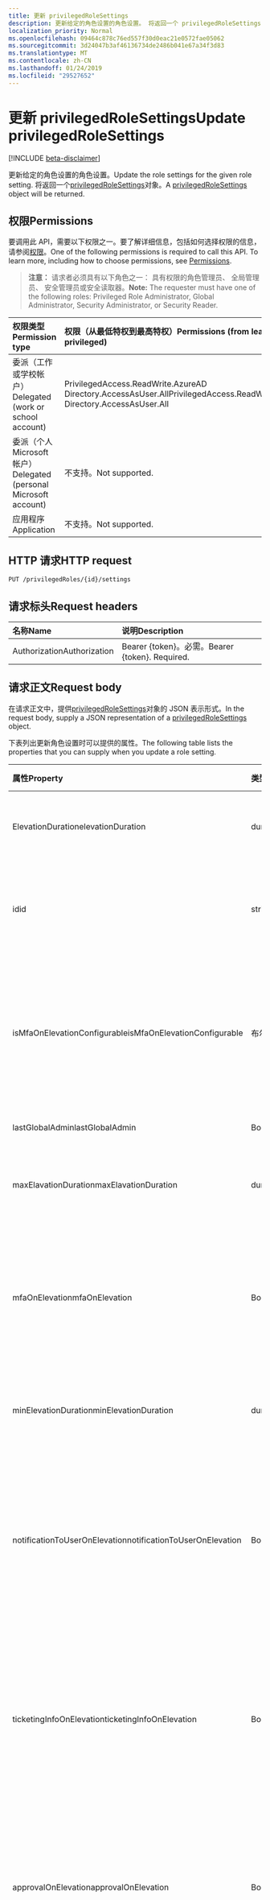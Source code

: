 ```yaml
---
title: 更新 privilegedRoleSettings
description: 更新给定的角色设置的角色设置。 将返回一个 privilegedRoleSettings 对象。
localization_priority: Normal
ms.openlocfilehash: 09464c878c76ed557f30d0eac21e0572fae05062
ms.sourcegitcommit: 3d24047b3af46136734de2486b041e67a34f3d83
ms.translationtype: MT
ms.contentlocale: zh-CN
ms.lasthandoff: 01/24/2019
ms.locfileid: "29527652"
---
```

# <a name="update-privilegedrolesettings"></a><span data-ttu-id="d70a1-104">更新 privilegedRoleSettings</span><span class="sxs-lookup"><span data-stu-id="d70a1-104">Update privilegedRoleSettings</span></span>

[!INCLUDE [beta-disclaimer](../../includes/beta-disclaimer.md)]

<span data-ttu-id="d70a1-105">更新给定的角色设置的角色设置。</span><span class="sxs-lookup"><span data-stu-id="d70a1-105">Update the role settings for the given role setting.</span></span> <span data-ttu-id="d70a1-106">将返回一个[privilegedRoleSettings](../resources/privilegedrolesettings.md)对象。</span><span class="sxs-lookup"><span data-stu-id="d70a1-106">A [privilegedRoleSettings](../resources/privilegedrolesettings.md) object will be returned.</span></span>
## <a name="permissions"></a><span data-ttu-id="d70a1-107">权限</span><span class="sxs-lookup"><span data-stu-id="d70a1-107">Permissions</span></span>

<span data-ttu-id="d70a1-p103">要调用此 API，需要以下权限之一。要了解详细信息，包括如何选择权限的信息，请参阅[权限](/graph/permissions-reference)。</span><span class="sxs-lookup"><span data-stu-id="d70a1-p103">One of the following permissions is required to call this API. To learn more, including how to choose permissions, see [Permissions](/graph/permissions-reference).</span></span>

><span data-ttu-id="d70a1-110">**注意：** 请求者必须具有以下角色之一： 具有权限的角色管理员、 全局管理员、 安全管理员或安全读取器。</span><span class="sxs-lookup"><span data-stu-id="d70a1-110">**Note:** The requester must have one of the following roles: Privileged Role Administrator, Global Administrator, Security Administrator, or Security Reader.</span></span> 

|<span data-ttu-id="d70a1-111">权限类型</span><span class="sxs-lookup"><span data-stu-id="d70a1-111">Permission type</span></span>      | <span data-ttu-id="d70a1-112">权限（从最低特权到最高特权）</span><span class="sxs-lookup"><span data-stu-id="d70a1-112">Permissions (from least to most privileged)</span></span>              |
|:--------------------|:---------------------------------------------------------|
|<span data-ttu-id="d70a1-113">委派（工作或学校帐户）</span><span class="sxs-lookup"><span data-stu-id="d70a1-113">Delegated (work or school account)</span></span> | <span data-ttu-id="d70a1-114">PrivilegedAccess.ReadWrite.AzureAD Directory.AccessAsUser.All</span><span class="sxs-lookup"><span data-stu-id="d70a1-114">PrivilegedAccess.ReadWrite.AzureAD, Directory.AccessAsUser.All</span></span>    |
|<span data-ttu-id="d70a1-115">委派（个人 Microsoft 帐户）</span><span class="sxs-lookup"><span data-stu-id="d70a1-115">Delegated (personal Microsoft account)</span></span> | <span data-ttu-id="d70a1-116">不支持。</span><span class="sxs-lookup"><span data-stu-id="d70a1-116">Not supported.</span></span>    |
|<span data-ttu-id="d70a1-117">应用程序</span><span class="sxs-lookup"><span data-stu-id="d70a1-117">Application</span></span> | <span data-ttu-id="d70a1-118">不支持。</span><span class="sxs-lookup"><span data-stu-id="d70a1-118">Not supported.</span></span> |

## <a name="http-request"></a><span data-ttu-id="d70a1-119">HTTP 请求</span><span class="sxs-lookup"><span data-stu-id="d70a1-119">HTTP request</span></span>
<!-- { "blockType": "ignored" } -->
```http
PUT /privilegedRoles/{id}/settings
```

## <a name="request-headers"></a><span data-ttu-id="d70a1-120">请求标头</span><span class="sxs-lookup"><span data-stu-id="d70a1-120">Request headers</span></span>
| <span data-ttu-id="d70a1-121">名称</span><span class="sxs-lookup"><span data-stu-id="d70a1-121">Name</span></span>      |<span data-ttu-id="d70a1-122">说明</span><span class="sxs-lookup"><span data-stu-id="d70a1-122">Description</span></span>|
|:----------|:----------|
| <span data-ttu-id="d70a1-123">Authorization</span><span class="sxs-lookup"><span data-stu-id="d70a1-123">Authorization</span></span>  | <span data-ttu-id="d70a1-p104">Bearer {token}。必需。</span><span class="sxs-lookup"><span data-stu-id="d70a1-p104">Bearer {token}. Required.</span></span> |

## <a name="request-body"></a><span data-ttu-id="d70a1-126">请求正文</span><span class="sxs-lookup"><span data-stu-id="d70a1-126">Request body</span></span>
<span data-ttu-id="d70a1-127">在请求正文中，提供[privilegedRoleSettings](../resources/privilegedrolesettings.md)对象的 JSON 表示形式。</span><span class="sxs-lookup"><span data-stu-id="d70a1-127">In the request body, supply a JSON representation of a [privilegedRoleSettings](../resources/privilegedrolesettings.md) object.</span></span>

<span data-ttu-id="d70a1-128">下表列出更新角色设置时可以提供的属性。</span><span class="sxs-lookup"><span data-stu-id="d70a1-128">The following table lists the properties that you can supply when you update a role setting.</span></span>

|<span data-ttu-id="d70a1-129">属性</span><span class="sxs-lookup"><span data-stu-id="d70a1-129">Property</span></span>|<span data-ttu-id="d70a1-130">类型</span><span class="sxs-lookup"><span data-stu-id="d70a1-130">Type</span></span>|<span data-ttu-id="d70a1-131">说明</span><span class="sxs-lookup"><span data-stu-id="d70a1-131">Description</span></span>|
|:---------------|:--------|:----------|
|<span data-ttu-id="d70a1-132">ElevationDuration</span><span class="sxs-lookup"><span data-stu-id="d70a1-132">elevationDuration</span></span>|<span data-ttu-id="d70a1-133">duration</span><span class="sxs-lookup"><span data-stu-id="d70a1-133">duration</span></span>|<span data-ttu-id="d70a1-134">当激活角色持续时间。</span><span class="sxs-lookup"><span data-stu-id="d70a1-134">The duration when the role is activated.</span></span> <span data-ttu-id="d70a1-135">必需。</span><span class="sxs-lookup"><span data-stu-id="d70a1-135">Required.</span></span>|
|<span data-ttu-id="d70a1-136">id</span><span class="sxs-lookup"><span data-stu-id="d70a1-136">id</span></span>|<span data-ttu-id="d70a1-137">string</span><span class="sxs-lookup"><span data-stu-id="d70a1-137">string</span></span>|<span data-ttu-id="d70a1-138">角色设置唯一标识符。</span><span class="sxs-lookup"><span data-stu-id="d70a1-138">The unique identifier for the role settings.</span></span> <span data-ttu-id="d70a1-139">只读。</span><span class="sxs-lookup"><span data-stu-id="d70a1-139">Read-only.</span></span> <span data-ttu-id="d70a1-140">必需。</span><span class="sxs-lookup"><span data-stu-id="d70a1-140">Required.</span></span>|
|<span data-ttu-id="d70a1-141">isMfaOnElevationConfigurable</span><span class="sxs-lookup"><span data-stu-id="d70a1-141">isMfaOnElevationConfigurable</span></span>|<span data-ttu-id="d70a1-142">布尔</span><span class="sxs-lookup"><span data-stu-id="d70a1-142">boolean</span></span>|<span data-ttu-id="d70a1-143">**true**如果 mfaOnElevation 可配置。</span><span class="sxs-lookup"><span data-stu-id="d70a1-143">**true** if mfaOnElevation is configurable.</span></span> <span data-ttu-id="d70a1-144">**false**如果 mfaOnElevation 不可配置。</span><span class="sxs-lookup"><span data-stu-id="d70a1-144">**false** if mfaOnElevation is not configurable.</span></span> <span data-ttu-id="d70a1-145">必需。</span><span class="sxs-lookup"><span data-stu-id="d70a1-145">Required.</span></span>|
|<span data-ttu-id="d70a1-146">lastGlobalAdmin</span><span class="sxs-lookup"><span data-stu-id="d70a1-146">lastGlobalAdmin</span></span>|<span data-ttu-id="d70a1-147">Boolean</span><span class="sxs-lookup"><span data-stu-id="d70a1-147">Boolean</span></span>|<span data-ttu-id="d70a1-148">仅供内部使用。</span><span class="sxs-lookup"><span data-stu-id="d70a1-148">For internal use only.</span></span>|
|<span data-ttu-id="d70a1-149">maxElavationDuration</span><span class="sxs-lookup"><span data-stu-id="d70a1-149">maxElavationDuration</span></span>|<span data-ttu-id="d70a1-150">duration</span><span class="sxs-lookup"><span data-stu-id="d70a1-150">duration</span></span>|<span data-ttu-id="d70a1-151">激活角色的最长持续时间。</span><span class="sxs-lookup"><span data-stu-id="d70a1-151">Maximum duration for the activated role.</span></span> <span data-ttu-id="d70a1-152">必需。</span><span class="sxs-lookup"><span data-stu-id="d70a1-152">Required.</span></span>|
|<span data-ttu-id="d70a1-153">mfaOnElevation</span><span class="sxs-lookup"><span data-stu-id="d70a1-153">mfaOnElevation</span></span>|<span data-ttu-id="d70a1-154">Boolean</span><span class="sxs-lookup"><span data-stu-id="d70a1-154">Boolean</span></span>|<span data-ttu-id="d70a1-155">如果为**true** MFA 需要激活角色。</span><span class="sxs-lookup"><span data-stu-id="d70a1-155">**true** if MFA is required to activate the role.</span></span> <span data-ttu-id="d70a1-156">**false**如果 MFA 不需要激活角色。</span><span class="sxs-lookup"><span data-stu-id="d70a1-156">**false** if MFA is not required to activate the role.</span></span> <span data-ttu-id="d70a1-157">必需。</span><span class="sxs-lookup"><span data-stu-id="d70a1-157">Required.</span></span>|
|<span data-ttu-id="d70a1-158">minElevationDuration</span><span class="sxs-lookup"><span data-stu-id="d70a1-158">minElevationDuration</span></span>|<span data-ttu-id="d70a1-159">duration</span><span class="sxs-lookup"><span data-stu-id="d70a1-159">duration</span></span>|<span data-ttu-id="d70a1-160">激活角色的最低持续时间。</span><span class="sxs-lookup"><span data-stu-id="d70a1-160">Minimum duration for the activated role.</span></span> <span data-ttu-id="d70a1-161">必需。</span><span class="sxs-lookup"><span data-stu-id="d70a1-161">Required.</span></span>|
|<span data-ttu-id="d70a1-162">notificationToUserOnElevation</span><span class="sxs-lookup"><span data-stu-id="d70a1-162">notificationToUserOnElevation</span></span>|<span data-ttu-id="d70a1-163">Boolean</span><span class="sxs-lookup"><span data-stu-id="d70a1-163">Boolean</span></span>|<span data-ttu-id="d70a1-164">**true**如果角色激活时向最终用户发送通知。</span><span class="sxs-lookup"><span data-stu-id="d70a1-164">**true** if send notification to the end user when the role is activated.</span></span> <span data-ttu-id="d70a1-165">**false**如果角色被激活时不发送通知。</span><span class="sxs-lookup"><span data-stu-id="d70a1-165">**false** if do not send notification when the role is activated.</span></span> <span data-ttu-id="d70a1-166">必需。</span><span class="sxs-lookup"><span data-stu-id="d70a1-166">Required.</span></span>|
|<span data-ttu-id="d70a1-167">ticketingInfoOnElevation</span><span class="sxs-lookup"><span data-stu-id="d70a1-167">ticketingInfoOnElevation</span></span>|<span data-ttu-id="d70a1-168">Boolean</span><span class="sxs-lookup"><span data-stu-id="d70a1-168">Boolean</span></span>|<span data-ttu-id="d70a1-169">如果为**true**时，票证信息是必需激活角色。</span><span class="sxs-lookup"><span data-stu-id="d70a1-169">**true** if the ticketing information is required when activate the role.</span></span> <span data-ttu-id="d70a1-170">**false**如果票证信息不需要激活角色。</span><span class="sxs-lookup"><span data-stu-id="d70a1-170">**false** if the ticketing information is not required when activate the role.</span></span> <span data-ttu-id="d70a1-171">必需。</span><span class="sxs-lookup"><span data-stu-id="d70a1-171">Required.</span></span>|
|<span data-ttu-id="d70a1-172">approvalOnElevation</span><span class="sxs-lookup"><span data-stu-id="d70a1-172">approvalOnElevation</span></span>|<span data-ttu-id="d70a1-173">Boolean</span><span class="sxs-lookup"><span data-stu-id="d70a1-173">Boolean</span></span>|<span data-ttu-id="d70a1-174">**true**如果情况下审批，需要激活角色。</span><span class="sxs-lookup"><span data-stu-id="d70a1-174">**true** if the approval is required when activate the role.</span></span> <span data-ttu-id="d70a1-175">**false**如果审批不需要激活角色。</span><span class="sxs-lookup"><span data-stu-id="d70a1-175">**false** if the approval is not required when activate the role.</span></span> <span data-ttu-id="d70a1-176">必需。</span><span class="sxs-lookup"><span data-stu-id="d70a1-176">Required.</span></span>|
|<span data-ttu-id="d70a1-177">approverIds</span><span class="sxs-lookup"><span data-stu-id="d70a1-177">approverIds</span></span>|<span data-ttu-id="d70a1-178">array</span><span class="sxs-lookup"><span data-stu-id="d70a1-178">array</span></span>|<span data-ttu-id="d70a1-179">审批 Id，如果需要激活审核的列表。</span><span class="sxs-lookup"><span data-stu-id="d70a1-179">List of Approval IDs, if approval is required for activation.</span></span>|

## <a name="response"></a><span data-ttu-id="d70a1-180">响应</span><span class="sxs-lookup"><span data-stu-id="d70a1-180">Response</span></span>

<span data-ttu-id="d70a1-181">如果成功，此方法返回 `204 No Content` 响应代码。</span><span class="sxs-lookup"><span data-stu-id="d70a1-181">If successful, this method returns a `204 No Content` response code.</span></span>

<span data-ttu-id="d70a1-182">请注意，需要将其注册到 PIM 租户。</span><span class="sxs-lookup"><span data-stu-id="d70a1-182">Note that the tenant needs to be registered to PIM.</span></span> <span data-ttu-id="d70a1-183">否则，将返回的 HTTP 403 禁止访问状态代码。</span><span class="sxs-lookup"><span data-stu-id="d70a1-183">Otherwise, the HTTP 403 Forbidden status code will be returned.</span></span>
## <a name="example"></a><span data-ttu-id="d70a1-184">示例</span><span class="sxs-lookup"><span data-stu-id="d70a1-184">Example</span></span>
##### <a name="request"></a><span data-ttu-id="d70a1-185">请求</span><span class="sxs-lookup"><span data-stu-id="d70a1-185">Request</span></span>
<span data-ttu-id="d70a1-186">下面是一个请求示例。</span><span class="sxs-lookup"><span data-stu-id="d70a1-186">Here is an example of the request.</span></span>
<!-- {
  "blockType": "request",
  "name": "put_privilegedrolesettings"
}-->
```http
PUT https://graph.microsoft.com/beta/privilegedRoles/{id}/settings
Content-type: application/json

{
    "id": "9b895d92-2cd3-44c7-9d02-a6ac2d5ea5c3",
    "elevationDuration": "PT8H",
    "notificationToUserOnElevation": false,
    "ticketingInfoOnElevation": true,
    "mfaOnElevation": false,
    "maxElavationDuration": "PT0S",
    "minElevationDuration": "PT0S",
    "lastGlobalAdmin": false,
    "isMfaOnElevationConfigurable": true,
    "approvalOnElevation": false,
    "approverIds": ["e2b2a2fb-13d7-495c-adc9-941fe966793f", "22770e3f-b9b4-418e-9dea-d0e3d2f275dd"]
}
```
##### <a name="response"></a><span data-ttu-id="d70a1-187">响应</span><span class="sxs-lookup"><span data-stu-id="d70a1-187">Response</span></span>
<span data-ttu-id="d70a1-188">下面是一个响应示例。</span><span class="sxs-lookup"><span data-stu-id="d70a1-188">Here is an example of the response.</span></span>

```http
HTTP/1.1 204 No Content
```

<!-- uuid: 8fcb5dbc-d5aa-4681-8e31-b001d5168d79
2015-10-25 14:57:30 UTC -->
<!--
{
  "type": "#page.annotation",
  "description": "Update privilegedRoleSettings",
  "keywords": "",
  "section": "documentation",
  "tocPath": "",
  "suppressions": [
    "Error: /api-reference/beta/api/privilegedrolesettings-update.md:\r\n      Exception processing links.\r\n    System.ArgumentException: Link Definition was null. Link text: !INCLUDE [beta-disclaimer](../../includes/beta-disclaimer.md)\r\n      at ApiDoctor.Validation.DocFile.get_LinkDestinations()\r\n      at ApiDoctor.Validation.DocSet.ValidateLinks(Boolean includeWarnings, String[] relativePathForFiles, IssueLogger issues, Boolean requireFilenameCaseMatch, Boolean printOrphanedFiles)"
  ]
}
-->
